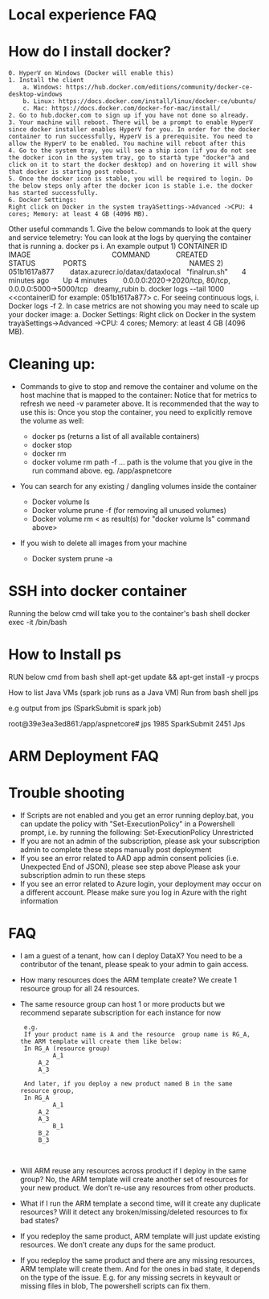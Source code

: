 #  Local experience FAQ

# How do I install docker? 
	0. HyperV on Windows (Docker will enable this)
	1. Install the client
		a. Windows: https://hub.docker.com/editions/community/docker-ce-desktop-windows 
		b. Linux: https://docs.docker.com/install/linux/docker-ce/ubuntu/  
		c. Mac: https://docs.docker.com/docker-for-mac/install/
	2. Go to hub.docker.com to sign up if you have not done so already.
	3. Your machine will reboot. There will be a prompt to enable HyperV since docker installer enables HyperV for you. In order for the docker container to run successfully, HyperV is a prerequisite. You need to allow the HyperV to be enabled. You machine will reboot after this
	4. Go to the system tray, you will see a ship icon (if you do not see the docker icon in the system tray, go to startà type "docker"à and click on it to start the docker desktop) and on hovering it will show that docker is starting post reboot. 
	5. Once the docker icon is stable, you will be required to login. Do the below steps only after the docker icon is stable i.e. the docker has started successfully.
	6. Docker Settings: 
	Right click on Docker in the system trayàSettings->Advanced ->CPU: 4 cores; Memory: at least 4 GB (4096 MB).

Other useful commands
	1. Give the below commands to look at the query and service telemetry:
	You can look at the logs by querying the container that is running
		a. docker ps
			i. An example output
				1) CONTAINER ID        IMAGE                                         COMMAND             CREATED             STATUS              PORTS                                                    NAMES
				2) 051b1617a877        datax.azurecr.io/datax/dataxlocal   "finalrun.sh"       4 minutes ago       Up 4 minutes        0.0.0.0:2020->2020/tcp, 80/tcp, 0.0.0.0:5000->5000/tcp   dreamy_rubin
		b. docker logs --tail 1000 <<containerID for example: 051b1617a877>
		c. For seeing continuous logs, 
			i. Docker logs -f <containerId>
	2. In case metrics are not showing you may need to scale up your docker image:
		a. Docker Settings: 
		Right click on Docker in the system trayàSettings->Advanced ->CPU: 4 cores; Memory: at least 4 GB (4096 MB).

# Cleaning up:
 - Commands to give to stop and remove the container and volume on the host machine that is mapped to the container:
		Notice that for metrics to refresh we need -v parameter above. It is recommended that the way to use this is: Once you stop the container, you need to explicitly remove the volume as well:
   - docker ps (returns a list of all available containers)
   - docker stop <ContainerId>
   - docker rm <ContainerId>
   - docker volume rm path -f
			…  path is the volume that you give in the run command above. eg. /app/aspnetcore
			
 - You can search for any existing / dangling volumes inside the container
   - Docker volume ls
   - Docker volume prune -f (for removing all unused volumes)
   - Docker volume rm <<volumeName> as result(s) for "docker volume ls" command above>
	
 - If you wish to delete all images from your machine
   - Docker system prune -a
		
# SSH into docker container
Running the below cmd will take you to the container's bash shell
	docker exec -it <containerId>  /bin/bash
	
# How to Install ps 

RUN below cmd from bash shell
apt-get update && apt-get install -y procps

How to list Java VMs (spark job runs as a Java VM)
Run from bash shell
jps

e.g output  from jps (SparkSubmit is spark job)

root@39e3ea3ed861:/app/aspnetcore# jps
1985 SparkSubmit
2451 Jps


#  ARM Deployment FAQ

# Trouble shooting
 - If Scripts are not enabled and you get an error running deploy.bat, you can update the policy with "Set-ExecutionPolicy" in a Powershell prompt, i.e. by running the following: Set-ExecutionPolicy Unrestricted
 - If you are not an admin of the subscription, please ask your subscription admin to complete these steps manually post deployment 
 - If you see an error related to AAD app admin consent policies (i.e. Unexpected End of JSON), please see step above  Please ask your subscription admin to run these steps
 - If you see an error related to Azure login, your deployment may occur on a different account. Please make sure you log in Azure with the right information

# FAQ
 - I am a guest of a tenant, how can I deploy DataX?  You need to be a contributor of the tenant, please speak to your admin to gain access.
 - How many resources does the ARM template create?  We create 1 resource group for all 24 resources.
 - The same resource group can host 1 or more products but we recommend separate subscription for each instance for now

		e.g.
		If your product name is A and the resource  group name is RG_A, the ARM template will create them like below:
		In RG_A (resource group)
		        A_1
			A_2
			A_3
		 
		And later, if you deploy a new product named B in the same resource group,
		In RG_A
		        A_1
			A_2
			A_3
		        B_1
			B_2
			B_3
 
 - Will ARM reuse any resources across product if I deploy in the same group?  No, the ARM template will create another set of resources for your new product. We don’t re-use any resources from other products.
 
 - What if I run the ARM template a second time, will it create any duplicate resources?  Will it detect any broken/missing/deleted resources to fix bad states?
	
 - If you redeploy the same product, ARM template will just update existing resources. We don’t create any dups for the same product.
 
 - If you redeploy the same product and there are any missing resources, ARM template will create them. And for the ones in bad state, it depends on the type of the issue. E.g. for any missing secrets in keyvault or missing files in blob, The powershell scripts can fix them.




